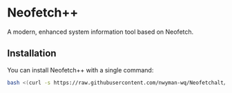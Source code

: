 # Neofetch++

A modern, enhanced system information tool based on Neofetch.

## Installation
You can install Neofetch++ with a single command:

```bash
bash <(curl -s https://raw.githubusercontent.com/nwyman-wq/Neofetchalt/main/installer.sh)
